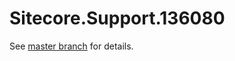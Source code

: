 # Sitecore.Support.136080

See [master branch](https://github.com/sitecoresupport/Sitecore.Support.136080) for details.